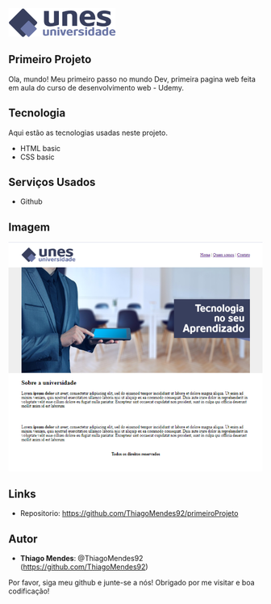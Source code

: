 ![Logo do projeto](https://github.com/ThiagoMendes92/primeiroProjeto/blob/main/readme_images/logo.png)
 
## Primeiro Projeto
 
Ola, mundo!
Meu primeiro passo no mundo Dev, primeira pagina web feita em aula do curso de desenvolvimento web - Udemy. 
 
 
## Tecnologia 
 
Aqui estão as tecnologias usadas neste projeto.
 
* HTML basic
* CSS basic
 
 
## Serviços Usados
 
* Github
 
 


## Imagem
 
![Home](https://github.com/ThiagoMendes92/primeiroProjeto/blob/main/readme_images/projeto.png)
 
 

## Links
 
  - Repositorio: https://github.com/ThiagoMendes92/primeiroProjeto
 
 

## Autor
 
* **Thiago Mendes**: @ThiagoMendes92 (https://github.com/ThiagoMendes92)
 
 
Por favor, siga meu github e junte-se a nós!
Obrigado por me visitar e boa codificação!